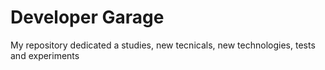 # Developer Garage
My repository dedicated a studies, new tecnicals, new technologies, tests and experiments
